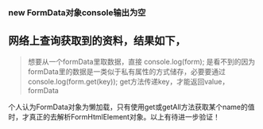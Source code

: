 ### new FormData对象console输出为空
网络上查询获取到的资料，结果如下，
---
> 想要从一个formData里取数据，直接
  console.log(form);
  是看不到的因为formData里的数据是一类似于私有属性的方式储存，必要要通过
  console.log(form.get(key));
  get方法传递key，才能返回value，formData
  
 个人认为FormData对象为懒加载，只有使用get或getAll方法获取某个name的值时，才真正的去解析FormHtmlElement对象。以上有待进一步验证！
